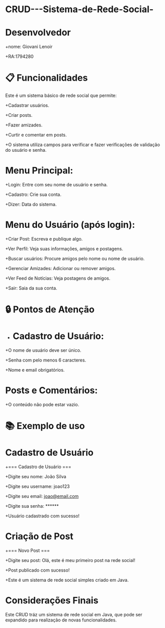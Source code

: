 # CRUD---Sistema-de-Rede-Social-

# Desenvolvedor

+nome: Giovani Lenoir

+RA:1794280

# 📋 Funcionalidades

Este é um sistema básico de rede social que permite:

+Cadastrar usuários.

+Criar posts.

+Fazer amizades.

+Curtir e comentar em posts.

+O sistema utiliza campos para verificar e fazer verificações de validação do usuário e senha.

# Menu Principal:
+Login: Entre com seu nome de usuário e senha.

+Cadastro: Crie sua conta.

+Dizer: Data do sistema.

# Menu do Usuário (após login):
+Criar Post: Escreva e publique algo.

+Ver Perfil: Veja suas informações, amigos e postagens.

+Buscar usuários: Procure amigos pelo nome ou nome de usuário.

+Gerenciar Amizades: Adicionar ou remover amigos.

+Ver Feed de Notícias: Veja postagens de amigos.

+Sair: Saia da sua conta.

# 🔒 Pontos de Atenção

+ # Cadastro de Usuário:
+O nome de usuário deve ser único.

+Senha com pelo menos 6 caracteres.

+Nome e email obrigatórios.

# Posts e Comentários:
+O conteúdo não pode estar vazio.

# 📚 Exemplo de uso

# Cadastro de Usuário
+=== Cadastro de Usuário ===

+Digite seu nome: João Silva

+Digite seu username: joao123

+Digite seu email: joao@email.com

+Digite sua senha: ******

+Usuário cadastrado com sucesso!

# Criação de Post
+=== Novo Post ===

+Digite seu post: Olá, este é meu primeiro post na rede social!

+Post publicado com sucesso!

+Este é um sistema de rede social simples criado em Java.

# Considerações Finais

Este CRUD tráz um sistema de rede social em Java, que pode ser expandido para realização 
de novas funcionalidades.

